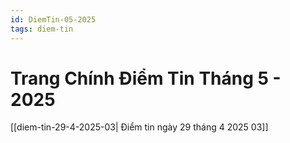 ```yaml
---
id: DiemTin-05-2025
tags: diem-tin
---
```


# Trang Chính Điểm Tin Tháng 5 - 2025 

[[diem-tin-29-4-2025-03| Điểm tin ngày 29 tháng 4 2025 03]]
